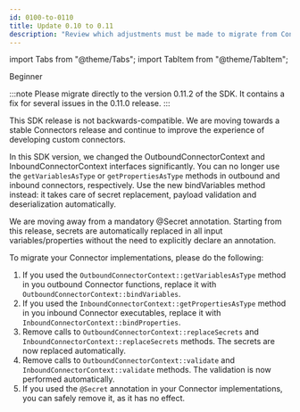 ```yaml
---
id: 0100-to-0110
title: Update 0.10 to 0.11
description: "Review which adjustments must be made to migrate from Connector SDK 0.10.x to 0.11.0."
---
```


import Tabs from "@theme/Tabs";
import TabItem from "@theme/TabItem";

<span class="badge badge--beginner">Beginner</span>

:::note
Please migrate directly to the version 0.11.2 of the SDK. It contains a fix for several issues in the 0.11.0 release.
:::

This SDK release is not backwards-compatible.
We are moving towards a stable Connectors release and continue to improve the experience of developing custom connectors.

In this SDK version, we changed the OutboundConnectorContext and InboundConnectorContext interfaces significantly.
You can no longer use the `getVariablesAsType` or `getPropertiesAsType` methods in outbound and inbound connectors, respectively.
Use the new bindVariables method instead: it takes care of secret replacement, payload validation and deserialization automatically.

We are moving away from a mandatory @Secret annotation.
Starting from this release, secrets are automatically replaced in all input variables/properties without the need to explicitly declare an annotation.

To migrate your Connector implementations, please do the following:

1. If you used the `OutboundConnectorContext::getVariablesAsType` method in you outbound Connector functions, replace it with `OutboundConnectorContext::bindVariables`.
2. If you used the `InboundConnectorContext::getPropertiesAsType` method in you inbound Connector executables, replace it with `InboundConnectorContext::bindProperties`.
3. Remove calls to `OutboundConnectorContext::replaceSecrets` and `InboundConnectorContext::replaceSecrets` methods. The secrets are now replaced automatically.
4. Remove calls to `OutboundConnectorContext::validate` and `InboundConnectorContext::validate` methods. The validation is now performed automatically.
5. If you used the `@Secret` annotation in your Connector implementations, you can safely remove it, as it has no effect.
